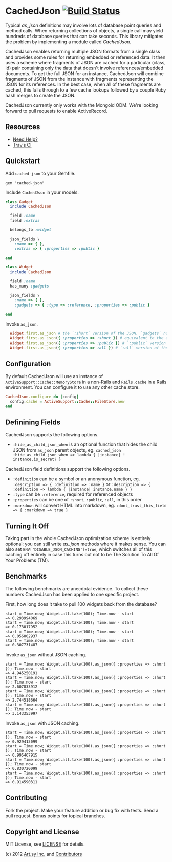 CachedJson [![Build Status](https://secure.travis-ci.org/dblock/cached-json.png)](http://travis-ci.org/dblock/cached-json)
==========

Typical *as_json* definitions may involve lots of database point queries and method calls. When returning collections of objects, a single call may yield hundreds of database queries that can take seconds. This library mitigates the problem by implementing a module called *CachedJson*.

CachedJson enables returning multiple JSON formats from a single class and provides some rules for returning embedded or referenced data. It then uses a scheme where fragments of JSON are cached for a particular (class, id) pair containing only the data that doesn't involve references/embedded documents. To get the full JSON for an instance, CachedJson will combine fragments of JSON from the instance with fragments representing the JSON for its references. In the best case, when all of these fragments are cached, this falls through to a few cache lookups followed by a couple Ruby hash merges to create the JSON.

CachedJson currently only works with the Mongoid ODM. We're looking forward to pull requests to enable ActiveRecord.

Resources
---------

* [Need Help?](http://groups.google.com/group/cached-json)
* [Travis CI](https://secure.travis-ci.org/dblock/cached-json)

Quickstart
----------

Add `cached-json` to your Gemfile.

    gem "cached-json"

Include `CachedJson` in your models.

``` ruby
class Gadget
  include CachedJson

  field :name
  field :extras

  belongs_to :widget

  json_fields \
    :name => { },
    :extras => { :properties => :public }

end

class Widget
  include CachedJson

  field :name
  has_many :gadgets

  json_fields \
    :name => { },
    :gadgets => { :type => :reference, :properties => :public }

end
```

Invoke `as_json`.

``` ruby
  Widget.first.as_json # the `:short` version of the JSON, `gadgets` not included
  Widget.first.as_json({ :properties => :short }) # equivalent to the above
  Widget.first.as_json({ :properties => :public }) # `:public` version of the JSON, `gadgets` returned with `:short` JSON, no `:extras`
  Widget.first.as_json({ :properties => :all }) # `:all` version of the JSON, `gadgets` returned with `:all` JSON, including `:extras`
```

Configuration
-------------

By default CachedJson will use an instance of `ActiveSupport::Cache::MemoryStore` in a non-Rails and `Rails.cache` in a Rails environment. You can configure it to use any other cache store.

``` ruby
CachedJson.configure do |config|
  config.cache = ActiveSupport::Cache::FileStore.new
end
```

Definining Fields
-----------------

CachedJson supports the following options.

* `:hide_as_child_json_when` is an optional function that hides the child JSON from `as_json` parent objects, eg. `cached_json :hide_as_child_json_when => lambda { |instance| ! instance.is_secret? }`

CachedJson field definitions support the following options.

* `:definition` can be a symbol or an anonymous function, eg. `:description => { :definition => :name }` or `:description => { :definition => lambda { |instance| instance.name } }`
* `:type` can be `:reference`, required for referenced objects
* `:properties` can be one of `:short`, `:public`, `:all`, in this order
* `:markdown` will convert HTML into markdown, eg. `:dont_trust_this_field => { :markdown => true }`

Turning It Off
--------------

Taking part in the whole CachedJson optimization scheme is entirely optional: you can still write *as_json* methods where it makes sense. You can also set `ENV['DISABLE_JSON_CACHING']=true`, which switches all of this caching off entirely in case this turns out not to be The Solution To All Of Your Problems (TM).

Benchmarks
----------

The following benchmarks are anecdotal evidence. To collect these numbers CachedJson has been applied to one specific project.

First, how long does it take to pull 100 widgets back from the database?

    start = Time.now; Widget.all.take(100); Time.now - start
    => 0.293994069
    start = Time.now; Widget.all.take(100); Time.now - start
    => 0.173017952
    start = Time.now; Widget.all.take(100); Time.now - start
    => 0.056002937
    start = Time.now; Widget.all.take(100); Time.now - start
    => 0.307731487

Invoke `as_json` without JSON caching.

    start = Time.now; Widget.all.take(100).as_json({ :properties => :short }); Time.now - start
    => 4.945250191
    start = Time.now; Widget.all.take(100).as_json({ :properties => :short }); Time.now - start
    => 2.607833912
    start = Time.now; Widget.all.take(100).as_json({ :properties => :short }); Time.now - start
    => 2.744518664
    start = Time.now; Widget.all.take(100).as_json({ :properties => :short }); Time.now - start
    => 3.143353997

Invoke `as_json` with JSON caching.

    start = Time.now; Widget.all.take(100).as_json({ :properties => :short }); Time.now - start
    => 0.929413099
    start = Time.now; Widget.all.take(100).as_json({ :properties => :short }); Time.now - start
    => 0.995467915
    start = Time.now; Widget.all.take(100).as_json({ :properties => :short }); Time.now - start
    => 0.830720099
    start = Time.now; Widget.all.take(100).as_json({ :properties => :short }); Time.now - start
    => 0.914590311

Contributing
------------

Fork the project. Make your feature addition or bug fix with tests. Send a pull request. Bonus points for topical branches.

Copyright and License
---------------------

MIT License, see [LICENSE](LICENSE.md) for details.

(c) 2012 [Art.sy Inc.](http://artsy.github.com) and [Contributors](CONTRIBUTORS.md)
